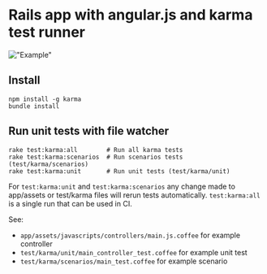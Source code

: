 # Rails app with angular.js and karma test runner

!["Example"](https://dl.dropbox.com/s/62pc1b20ow3mnr0/2013-07-16_at_8.45.50_PM.png)

## Install

```shell
npm install -g karma
bundle install
```

## Run unit tests with file watcher

```shell
rake test:karma:all        # Run all karma tests
rake test:karma:scenarios  # Run scenarios tests (test/karma/scenarios)
rake test:karma:unit       # Run unit tests (test/karma/unit)
```

For `test:karma:unit` and `test:karma:scenarios` any change made to app/assets or test/karma files will rerun tests automatically. `test:karma:all` is a single run that can be used in CI.

See:

*  `app/assets/javascripts/controllers/main.js.coffee` for example controller
*  `test/karma/unit/main_controller_test.coffee` for example unit test
*  `test/karma/scenarios/main_test.coffee` for example scenario
